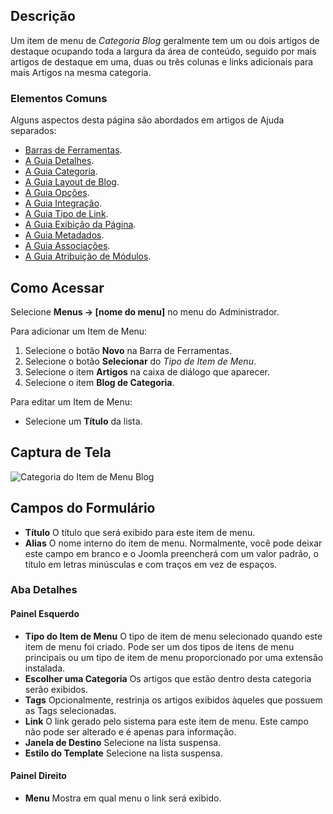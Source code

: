 <!-- Filename: Help4.x:Menu_Item:_Category_Blog  / Display title: Categoria Blog -->

## Descrição

Um item de menu de *Categoria Blog* geralmente tem um ou dois artigos de destaque ocupando toda a largura da área de conteúdo, seguido por mais artigos de destaque em uma, duas ou três colunas e links adicionais para mais Artigos na mesma categoria.

### Elementos Comuns

Alguns aspectos desta página são abordados em artigos de Ajuda separados:

* [Barras de Ferramentas](jdocmanual?article=help/common-elements/toolbars).
* [A Guia Detalhes](jdocmanual?article=help/menu-items-common/menu-item-details).
* [A Guia Categoria](jdocmanual?article=help/menu-items-common/menu-item-category).
* [A Guia Layout de Blog](jdocmanual?article=help/menu-items-common/menu-item-blog-layout).
* [A Guia Opções](jdocmanual?article=help/menu-items-common/menu-item-article-options).
* [A Guia Integração](jdocmanual?article=help/menu-items-common/menu-item-integration).
* [A Guia Tipo de Link](jdocmanual?article=help/menu-items-common/menu-item-link-type).
* [A Guia Exibição da Página](jdocmanual?article=help/menu-items-common/menu-item-page-display).
* [A Guia Metadados](jdocmanual?article=help/menu-items-common/menu-item-metadata).
* [A Guia Associações](jdocmanual?article=help/common-elements/edit-associations).
* [A Guia Atribuição de Módulos](jdocmanual?article=help/menu-items-common/menu-item-module-assignment).

## Como Acessar

Selecione **Menus → \[nome do menu\]** no menu do Administrador.

Para adicionar um Item de Menu:

1.  Selecione o botão **Novo** na Barra de Ferramentas.
2.  Selecione o botão **Selecionar** do *Tipo de Item de Menu*.
3.  Selecione o item **Artigos** na caixa de diálogo que aparecer.
4.  Selecione o item **Blog de Categoria**.

Para editar um Item de Menu:

- Selecione um **Título** da lista.

## Captura de Tela

![Categoria do Item de Menu Blog](../../../pt/images/menu-items/articles-category-blog-details-tab.png)

## Campos do Formulário

- **Título** O título que será exibido para este item de menu.
- **Alias** O nome interno do item de menu. Normalmente, você pode deixar
  este campo em branco e o Joomla preencherá com um valor padrão, o título em letras minúsculas
  e com traços em vez de espaços.

### Aba Detalhes

#### Painel Esquerdo

- **Tipo do Item de Menu** O tipo de item de menu selecionado quando este item de menu
  foi criado. Pode ser um dos tipos de itens de menu principais ou um tipo de item de menu proporcionado por uma extensão instalada.
- **Escolher uma Categoria** Os artigos que estão dentro desta categoria serão
  exibidos.
- **Tags** Opcionalmente, restrinja os artigos exibidos àqueles que possuem as
  Tags selecionadas.
- **Link** O link gerado pelo sistema para este item de menu. Este campo
  não pode ser alterado e é apenas para informação.
- **Janela de Destino** Selecione na lista suspensa.
- **Estilo do Template** Selecione na lista suspensa.

#### Painel Direito

- **Menu** Mostra em qual menu o link será exibido.

